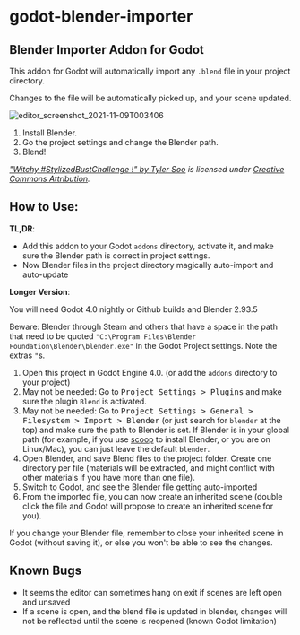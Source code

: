 # godot-blender-importer

## Blender Importer Addon for Godot

This addon for Godot will automatically import any `.blend` file in your project directory.

Changes to the file will be automatically picked up, and your scene updated.

![editor_screenshot_2021-11-09T003406](https://user-images.githubusercontent.com/32321/140889856-720ed3bc-2a18-4ae1-94b9-aa82f407b907.png)

1. Install Blender.
1. Go the project settings and change the Blender path.
1. Blend!

_["Witchy #StylizedBustChallenge !" by Tyler Soo](https://skfb.ly/6WFNN) is licensed under [Creative Commons Attribution](http://creativecommons.org/licenses/by/4.0/)._

## How to Use:

**TL,DR**:

- Add this addon to your Godot `addons` directory, activate it, and make sure the Blender path is correct in project settings.
- Now Blender files in the project directory magically auto-import and auto-update

**Longer Version**:

You will need Godot 4.0 nightly or Github builds and Blender 2.93.5

Beware: Blender through Steam and others that have a space in the path that need to be quoted `"C:\Program Files\Blender Foundation\Blender\blender.exe"` in the Godot Project settings. Note the extras `"`s.

1. Open this project in Godot Engine 4.0. (or add the `addons` directory to your project)
2. May not be needed: Go to <kbd>Project Settings > Plugins</kbd> and make sure the plugin `Blend` is activated.
3. May not be needed: Go to <kbd>Project Settings > General > Filesystem > Import > Blender</kbd> (or just search for `blender` at the top) and make sure the path to Blender is set. If Blender is in your global path (for example, if you use [scoop](https://scoop.sh/) to install Blender, or you are on Linux/Mac), you can just leave the default `blender`.
4. Open Blender, and save Blend files to the project folder. Create one directory per file (materials will be extracted, and might conflict with other materials if you have more than one file).
5. Switch to Godot, and see the Blender file getting auto-imported
6. From the imported file, you can now create an inherited scene (double click the file and Godot will propose to create an inherited scene for you).

If you change your Blender file, remember to close your inherited scene in Godot (without saving it), or else you won't be able to see the changes.

## Known Bugs

- It seems the editor can sometimes hang on exit if scenes are left open and unsaved
- If a scene is open, and the blend file is updated in blender, changes will not be reflected until the scene is reopened (known Godot limitation)

